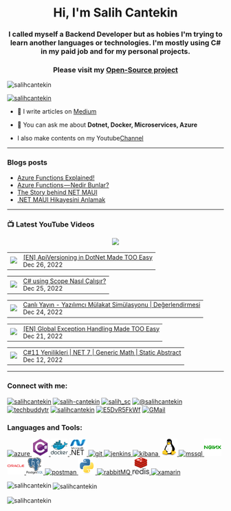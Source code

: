 <h1 align="center">Hi, I'm Salih Cantekin</h1>
<h3 align="center">I called myself a Backend Developer but as hobies I'm trying to learn another languages or technologies. I'm mostly using C# in my paid job and for my personal projects.</h3>

<h3 align="center">
Please visit my <a href="https://github.com/TechBuddyTR/TechBuddy.Extensions"> Open-Source project</a>
</h3>
  
<p align="left"> <img src="https://komarev.com/ghpvc/?username=salihcantekin&label=Profile%20views&color=0e75b6&style=flat" alt="salihcantekin" /> </p>

<p align="left"> <a href="https://twitter.com/salihcantekin" target="blank"><img src="https://img.shields.io/twitter/follow/salihcantekin?logo=twitter&style=for-the-badge" alt="salihcantekin" /></a> </p>

- 📝 I write articles on [Medium](https://salihcantekin.medium.com)

- 💬 You can ask me about **Dotnet, Docker, Microservices, Azure**

- I also make contents on my Youtube[Channel](https://www.youtube.com/c/TechBuddyTR)

----

### Blogs posts
<!-- BLOG-POST-LIST:START -->
- [Azure Functions Explained!](https://blog.devgenius.io/azure-functions-explained-c31f8c269b1c?source=rss-5c4e866ce6ec------2)
- [Azure Functions — Nedir Bunlar?](https://salihcantekin.medium.com/azure-functions-nedir-bunlar-5266ca5d404b?source=rss-5c4e866ce6ec------2)
- [The Story behind NET MAUI](https://salihcantekin.medium.com/the-story-behind-net-maui-4291c04d1b16?source=rss-5c4e866ce6ec------2)
- [.NET MAUI Hikayesini Anlamak](https://salihcantekin.medium.com/net-maui-hikayesini-anlamak-f904972841df?source=rss-5c4e866ce6ec------2)
<!-- BLOG-POST-LIST:END -->

---

### 📺 Latest YouTube Videos

<div align="center">

[<img src="https://img.shields.io/badge/-Subscribe-red?style=for-the-badge&logo=youtube&logoColor=white"/>](https://www.youtube.com/c/TechBuddyTR?sub_confirmation=1)

</div>

<!-- YOUTUBE:START --><table><tr><td><a href="https://www.youtube.com/watch?v=U-_m5o-rj1I"><img width="140px" src="https://i.ytimg.com/vi/U-_m5o-rj1I/mqdefault.jpg"></a></td>
<td><a href="https://www.youtube.com/watch?v=U-_m5o-rj1I">[EN] ApiVersioning in DotNet Made TOO Easy</a><br/>Dec 26, 2022</td></tr></table>
<table><tr><td><a href="https://www.youtube.com/watch?v=HZFqH81g97M"><img width="140px" src="https://i.ytimg.com/vi/HZFqH81g97M/mqdefault.jpg"></a></td>
<td><a href="https://www.youtube.com/watch?v=HZFqH81g97M">C# using Scope Nasıl Çalışır?</a><br/>Dec 25, 2022</td></tr></table>
<table><tr><td><a href="https://www.youtube.com/watch?v=IeCU51D8eW8"><img width="140px" src="https://i.ytimg.com/vi/IeCU51D8eW8/mqdefault.jpg"></a></td>
<td><a href="https://www.youtube.com/watch?v=IeCU51D8eW8">Canlı Yayın - Yazılımcı Mülakat Simülasyonu | Değerlendirmesi</a><br/>Dec 24, 2022</td></tr></table>
<table><tr><td><a href="https://www.youtube.com/watch?v=5pyUXn7ek6M"><img width="140px" src="https://i.ytimg.com/vi/5pyUXn7ek6M/mqdefault.jpg"></a></td>
<td><a href="https://www.youtube.com/watch?v=5pyUXn7ek6M">[EN] Global Exception Handling Made TOO Easy</a><br/>Dec 21, 2022</td></tr></table>
<table><tr><td><a href="https://www.youtube.com/watch?v=UBtPaUs2Jpo"><img width="140px" src="https://i.ytimg.com/vi/UBtPaUs2Jpo/mqdefault.jpg"></a></td>
<td><a href="https://www.youtube.com/watch?v=UBtPaUs2Jpo">C#11 Yenilikleri | NET 7 | Generic Math | Static Abstract</a><br/>Dec 12, 2022</td></tr></table>
<!-- YOUTUBE:END -->

---

<h3 align="left">Connect with me:</h3>
<p align="left">
<a href="https://twitter.com/salihcantekin" target="blank"><img align="center" src="https://raw.githubusercontent.com/rahuldkjain/github-profile-readme-generator/master/src/images/icons/Social/twitter.svg" alt="salihcantekin" height="30" width="40" /></a>
<a href="https://linkedin.com/in/salih-cantekin" target="blank"><img align="center" src="https://raw.githubusercontent.com/rahuldkjain/github-profile-readme-generator/master/src/images/icons/Social/linked-in-alt.svg" alt="salih-cantekin" height="30" width="40" /></a>
<a href="https://instagram.com/salih_sc" target="blank"><img align="center" src="https://raw.githubusercontent.com/rahuldkjain/github-profile-readme-generator/master/src/images/icons/Social/instagram.svg" alt="salih_sc" height="30" width="40" /></a>
<a href="https://medium.com/@salihcantekin" target="blank"><img align="center" src="https://raw.githubusercontent.com/rahuldkjain/github-profile-readme-generator/master/src/images/icons/Social/medium.svg" alt="@salihcantekin" height="30" width="40" /></a>
<a href="https://www.youtube.com/c/techbuddytr" target="blank"><img align="center" src="https://raw.githubusercontent.com/rahuldkjain/github-profile-readme-generator/master/src/images/icons/Social/youtube.svg" alt="techbuddytr" height="30" width="40" /></a>
<a href="https://www.hackerrank.com/salihcantekin" target="blank"><img align="center" src="https://raw.githubusercontent.com/rahuldkjain/github-profile-readme-generator/master/src/images/icons/Social/hackerrank.svg" alt="salihcantekin" height="30" width="40" /></a>
<a href="https://discord.gg/E5DvR5FkWf" target="blank"><img align="center" src="https://raw.githubusercontent.com/rahuldkjain/github-profile-readme-generator/master/src/images/icons/Social/discord.svg" alt="E5DvR5FkWf" height="30" width="40" /></a>
<a href="mailto:salihcantekin@gmail.com" target="blank"><img align="center" src="https://img.shields.io/badge/Gmail-D14836?style=for-the-badge&logo=gmail&logoColor=white" alt="GMail"/></a>
  
  
  
</p>

<h3 align="left">Languages and Tools:</h3>
<p align="left"> <a href="https://azure.microsoft.com/en-in/" target="_blank" rel="noreferrer"> <img src="https://www.vectorlogo.zone/logos/microsoft_azure/microsoft_azure-icon.svg" alt="azure" width="40" height="40"/> </a> <a href="https://www.w3schools.com/cs/" target="_blank" rel="noreferrer"> <img src="https://raw.githubusercontent.com/devicons/devicon/master/icons/csharp/csharp-original.svg" alt="csharp" width="40" height="40"/> </a> <a href="https://www.docker.com/" target="_blank" rel="noreferrer"> <img src="https://raw.githubusercontent.com/devicons/devicon/master/icons/docker/docker-original-wordmark.svg" alt="docker" width="40" height="40"/> </a> <a href="https://dotnet.microsoft.com/" target="_blank" rel="noreferrer"> <img src="https://raw.githubusercontent.com/devicons/devicon/master/icons/dot-net/dot-net-original-wordmark.svg" alt="dotnet" width="40" height="40"/> </a> <a href="https://git-scm.com/" target="_blank" rel="noreferrer"> <img src="https://www.vectorlogo.zone/logos/git-scm/git-scm-icon.svg" alt="git" width="40" height="40"/> </a> <a href="https://www.jenkins.io" target="_blank" rel="noreferrer"> <img src="https://www.vectorlogo.zone/logos/jenkins/jenkins-icon.svg" alt="jenkins" width="40" height="40"/> </a> <a href="https://www.elastic.co/kibana" target="_blank" rel="noreferrer"> <img src="https://www.vectorlogo.zone/logos/elasticco_kibana/elasticco_kibana-icon.svg" alt="kibana" width="40" height="40"/> </a> <a href="https://www.linux.org/" target="_blank" rel="noreferrer"> <img src="https://raw.githubusercontent.com/devicons/devicon/master/icons/linux/linux-original.svg" alt="linux" width="40" height="40"/> </a> <a href="https://www.microsoft.com/en-us/sql-server" target="_blank" rel="noreferrer"> <img src="https://www.svgrepo.com/show/303229/microsoft-sql-server-logo.svg" alt="mssql" width="40" height="40"/> </a> <a href="https://www.nginx.com" target="_blank" rel="noreferrer"> <img src="https://raw.githubusercontent.com/devicons/devicon/master/icons/nginx/nginx-original.svg" alt="nginx" width="40" height="40"/> </a> <a href="https://www.oracle.com/" target="_blank" rel="noreferrer"> <img src="https://raw.githubusercontent.com/devicons/devicon/master/icons/oracle/oracle-original.svg" alt="oracle" width="40" height="40"/> </a> <a href="https://www.postgresql.org" target="_blank" rel="noreferrer"> <img src="https://raw.githubusercontent.com/devicons/devicon/master/icons/postgresql/postgresql-original-wordmark.svg" alt="postgresql" width="40" height="40"/> </a> <a href="https://postman.com" target="_blank" rel="noreferrer"> <img src="https://www.vectorlogo.zone/logos/getpostman/getpostman-icon.svg" alt="postman" width="40" height="40"/> </a> <a href="https://www.python.org" target="_blank" rel="noreferrer"> <img src="https://raw.githubusercontent.com/devicons/devicon/master/icons/python/python-original.svg" alt="python" width="40" height="40"/> </a> <a href="https://www.rabbitmq.com" target="_blank" rel="noreferrer"> <img src="https://www.vectorlogo.zone/logos/rabbitmq/rabbitmq-icon.svg" alt="rabbitMQ" width="40" height="40"/> </a> <a href="https://redis.io" target="_blank" rel="noreferrer"> <img src="https://raw.githubusercontent.com/devicons/devicon/master/icons/redis/redis-original-wordmark.svg" alt="redis" width="40" height="40"/> </a> <a href="https://dotnet.microsoft.com/apps/xamarin" target="_blank" rel="noreferrer"> <img src="https://raw.githubusercontent.com/detain/svg-logos/780f25886640cef088af994181646db2f6b1a3f8/svg/xamarin.svg" alt="xamarin" width="40" height="40"/> </a> </p>

<p><img align="left" src="https://github-readme-stats.vercel.app/api/top-langs?username=salihcantekin&show_icons=true&locale=en&layout=compact" alt="salihcantekin" /></p>

<p>&nbsp;<img align="center" src="https://github-readme-stats.vercel.app/api?username=salihcantekin&show_icons=true&locale=en" alt="salihcantekin" /></p>

<p><img align="center" src="https://github-readme-streak-stats.herokuapp.com/?user=salihcantekin&" alt="salihcantekin" /></p>
